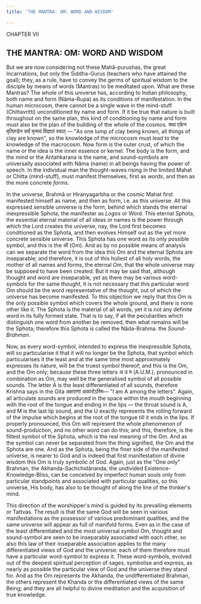 ```yaml
---
title: 'THE MANTRA: OM: WORD AND WISDOM'

---
```





  

CHAPTER VII

## THE MANTRA: OM: WORD AND WISDOM

But we are now considering not these Mahâ-purushas, the great
Incarnations, but only the Siddha-Gurus (teachers who have attained the
goal); they, as a rule, have to convey the germs of spiritual wisdom to
the disciple by means of words (Mantras) to be meditated upon. What are
these Mantras? The whole of this universe has, according to Indian
philosophy, both name and form (Nâma-Rupa) as its conditions of
manifestation. In the human microcosm, there cannot be a single wave in
the mind-stuff (Chittavritti) unconditioned by name and form. If it be
true that nature is built throughout on the same plan, this kind of
conditioning by name and form must also be the plan of the building of
the whole of the cosmos. यथा एकेन मृत्पिण्डेन सर्वं मृन्मयं विज्ञातं
स्यात् — "As one lump of clay being known, all things of clay are
known", so the knowledge of the microcosm must lead to the knowledge of
the macrocosm. Now form is the outer crust, of which the name or the
idea is the inner essence or kernel. The body is the form, and the mind
or the Antahkarana is the name, and sound-symbols are universally
associated with Nâma (name) in all beings having the power of speech. In
the individual man the thought-waves rising in the limited Mahat or
Chitta (mind-stuff), must manifest themselves, first as *words*, and
then as the more concrete *forms*.

In the universe, Brahmâ or Hiranyagarbha or the cosmic Mahat first
manifested himself as name, and then as form, i.e. as this universe. All
this expressed sensible universe is the form, behind which stands the
eternal inexpressible Sphota, the manifester as *Logos* or Word. This
eternal Sphota, the essential eternal material of all ideas or names is
the power through which the Lord creates the universe, nay, the Lord
first becomes conditioned as the Sphota, and then evolves Himself out as
the yet more concrete sensible universe. This Sphota has one word as its
only possible symbol, and this is the ओं (Om). And as by no possible
means of analysis can we separate the word from the idea this Om and the
eternal Sphota are inseparable; and therefore, it is out of this holiest
of all holy words, the mother of all names and forms, the eternal Om,
that the whole universe may be supposed to have been created. But it may
be said that, although thought and word are inseparable, yet as there
may be various word-symbols for the same thought, it is not necessary
that this particular word Om should be the word representative of the
thought, out of which the universe has become manifested. To this
objection we reply that this Om is the only possible symbol which covers
the whole ground, and there is none other like it. The Sphota is the
material of all words, yet it is not any definite word in its fully
formed state. That is to say, if all the peculiarities which distinguish
one word from another be removed, then what remains will be the Sphota;
therefore this Sphota is called the Nâda-Brahma. the *Sound-Brahman*.

Now, as every word-symbol, intended to express the inexpressible Sphota,
will so particularise it that it will no longer be the Sphota, that
symbol which particularises it the least and at the same time most
approximately expresses its nature, will be the truest symbol thereof;
and this is the Om, and the Om only; because these three letters अ उ म
(A.U.M.), pronounced in combination as Om, may well be the generalised
symbol of all possible sounds. The letter A is the least differentiated
of all sounds, therefore Krishna says in the Gita अक्षराणां अकारोऽस्मि—
"I am A among the letters". Again, all articulate sounds are produced in
the space within the mouth beginning with the root of the tongue and
ending in the lips — the throat sound is A, and M is the last lip sound,
and the U exactly represents the rolling forward of the impulse which
begins at the root of the tongue till it ends in the lips. If properly
pronounced, this Om will represent the whole phenomenon of
sound-production, and no other word can do this; and this, therefore, is
the fittest symbol of the Sphota, which is the real meaning of the Om.
And as the symbol can never be separated from the thing signified, the
Om and the Sphota are one. And as the Sphota, being the finer side of
the manifested universe, is nearer to God and is indeed that first
manifestation of divine wisdom this Om is truly symbolic of God. Again,
just as the "One only" Brahman, the Akhanda-Sachchidânanda, the
undivided Existence-Knowledge-Bliss, can be conceived by imperfect human
souls only from particular standpoints and associated with particular
qualities, so this universe, His body, has also to be thought of along
the line of the thinker's mind.

This direction of the worshipper's mind is guided by its prevailing
elements or Tattvas. The result is that the same God will be seen in
various manifestations as the possessor of various predominant
qualities, and the same universe will appear as full of manifold forms.
Even as in the case of the least differentiated and the most universal
symbol Om, thought and sound-symbol are seen to be inseparably
associated with each other, so also this law of their inseparable
association applies to the many differentiated views of God and the
universe: each of them therefore must have a particular word-symbol to
express it. These word-symbols, evolved out of the deepest spiritual
perception of sages, symbolise and express, as nearly as possible the
particular view of God and the universe they stand for. And as the Om
represents the Akhanda, the undifferentiated Brahman, the others
represent the Khanda or the differentiated views of the same Being; and
they are all helpful to divine meditation and the acquisition of true
knowledge.


